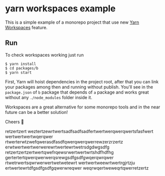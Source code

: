 # yarn workspaces example

This is a simple example of a monorepo project that use new [Yarn Workspaces](https://github.com/thejameskyle/rfcs-1/blob/workspaces/accepted/0000-workspaces.md) feature.

## Run

To check workspaces working just run

```
$ yarn install
$ cd packages/b
$ yarn start
```

First, Yarn will hoist dependencies in the project root, after that you can link your packages among then and running without publish. You'll see in the `package.json` of `b` package that depends of `a` package and works great without any `./node_modules` folder inside it.

Workspaces are a great alternative for some monorepo tools and in the near future can be a better solution!

Cheers 🍻

retzertzert
weztertzewrtwertsadfsadfsadfertwertwerqwerqwertsfasfwert
wertwertwertwqerqwer
rtwerterwtzwefqwerasdfasdfqwerqwerqwerrewzerzrzertz
erwtwertwertwerwerewrtwertewrtwetrsdgdwgsdfg
retzertzertzertwertqwefrqewsrwertwertwrtshdfhdfhg
gertertertqwerqwerwerqsrewgsdfgsdfgwqerqwrqwer
rtwetrwertsqwrwerwertwetwetewrt
wertwertweewrtwertrgjrtzju
ertwertewrtdfgsdfgsdfgqwerwreqwer
weqrwqertweweqrtqwerretzertz

